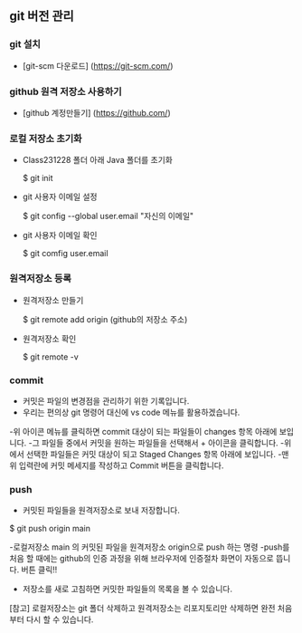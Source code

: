 ## git 버전 관리

### git 설치
 * [git-scm 다운로드] (https://git-scm.com/)

### github 원격 저장소 사용하기
 * [github 계정만들기] (https://github.com/)

### 로컬 저장소 초기화
 * Class231228 폴더 아래 Java 폴더를 초기화

   $ git init

 * git 사용자 이메일 설정

   $ git config --global user.email "자신의 이메일"

 * git 사용자 이메일 확인

   $ git comfig user.email

### 원격저장소 등록

 * 원격저장소 만들기

   $ git remote add origin (github의 저장소 주소)

 * 원격저장소 확인

   $  git remote -v

### commit

 * 커밋은 파일의 변경점을 관리하기 위한 기록입니다.
 * 우리는 편의상 git 명령어 대신에 vs code 메뉴를 활용하겠습니다.

  -위 아이콘 메뉴를 클릭하면 commit 대상이 되는 파일들이 changes 항목 아래에 보입니다.
  -그 파일들 중에서 커밋을 원하는 파일들을 선택해서 + 아이콘을 클릭합니다.
  -위에서 선택한 파일들은 커밋 대상이 되고 Staged Changes 항목 아래에 보입니다.
  -맨 위 입력란에 커밋 메세지를 작성하고 Commit 버튼을 클릭합니다.

### push

 * 커밋된 파일들을 원격저장소로 보내 저장합니다.

  $ git push origin main

  -로컬저장소 main 의 커밋된 파일을 원격저장소 origin으로 push 하는 명령
  -push를 처음 할 때에는 github의 인증 과정을 위해 브라우저에 인증절차 화면이 자동으로 뜹니다. 버튼 클릭!!

 * 저장소를 새로 고침하면 커밋한 파일들의 목록을 볼 수 있습니다.

[참고] 로컬저장소는 git 폴더 삭제하고 원격저장소는 리포지토리만 삭제하면 완전 처음부터 다시 할 수 있습니다.







